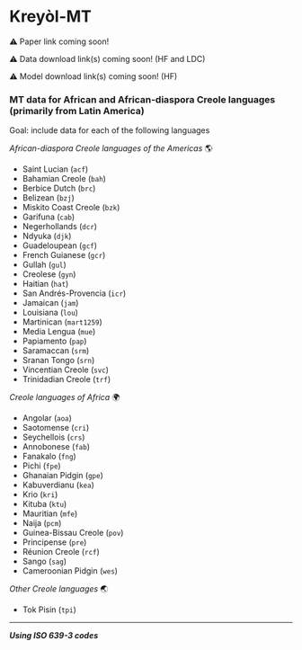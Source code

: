 # Kreyòl-MT

⚠️ Paper link coming soon!

⚠️ Data download link(s) coming soon! (HF and LDC)

⚠️ Model download link(s) coming soon! (HF)

### MT data for African and African-diaspora Creole languages (primarily from Latin America)

Goal: include data for each of the following languages

*African-diaspora Creole languages of the Americas* 🌎
 - Saint Lucian (`acf`)
 - Bahamian Creole (`bah`)
 - Berbice Dutch (`brc`)
 - Belizean (`bzj`)
 - Miskito Coast Creole (`bzk`)
 - Garifuna (`cab`)
 - Negerhollands (`dcr`)
 - Ndyuka (`djk`)
 - Guadeloupean (`gcf`)
 - French Guianese (`gcr`)
 - Gullah (`gul`)
 - Creolese (`gyn`)
 - Haitian (`hat`)
 - San Andrés-Provencia (`icr`)
 - Jamaican (`jam`)
 - Louisiana (`lou`)
 - Martinican (`mart1259`)
 - Media Lengua (`mue`)
 - Papiamento (`pap`)
 - Saramaccan (`srm`)
 - Sranan Tongo (`srn`)
 - Vincentian Creole (`svc`)
 - Trinidadian Creole (`trf`) 

*Creole languages of Africa* 🌍
 - Angolar (`aoa`)
 - Saotomense (`cri`)
 - Seychellois (`crs`)
 - Annobonese (`fab`)
 - Fanakalo (`fng`)
 - Pichi (`fpe`)
 - Ghanaian Pidgin (`gpe`)
 - Kabuverdianu (`kea`)
 - Krio (`kri`)
 - Kituba (`ktu`)
 - Mauritian (`mfe`)
 - Naija (`pcm`)
 - Guinea-Bissau Creole (`pov`)
 - Principense (`pre`)
 - Réunion Creole (`rcf`)
 - Sango (`sag`)
 - Cameroonian Pidgin (`wes`)

*Other Creole languages* 🌏
 - Tok Pisin (`tpi`)

---

**_Using ISO 639-3 codes_**

